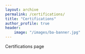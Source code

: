 ```yaml
---
layout: archive
permalink: /certifications/
title: "Certifications"
author_profile: true
header:
    image: "/images/ba-banner.jpg"
---  
```

Certifications page